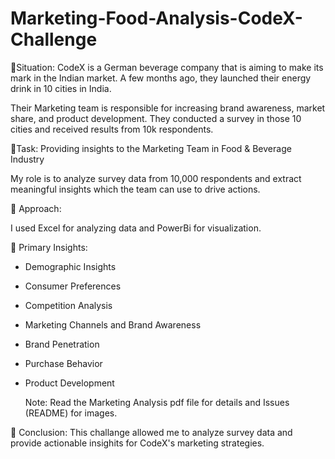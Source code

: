# Marketing-Food-Analysis-CodeX-Challenge
🌟Situation:
CodeX is a German beverage company that is aiming to make its mark in the Indian market. A few months ago, they launched their energy drink in 10 cities in India.

Their Marketing team is responsible for increasing brand awareness, market share, and product development. They conducted a survey in those 10 cities and received results from 10k respondents. 

🌟Task: Providing insights to the Marketing Team in Food & Beverage Industry

My role is to analyze survey data from 10,000 respondents and extract meaningful insights which the team can use to drive actions.

🌟 Approach: 

I used Excel for analyzing data and PowerBi for visualization.

🌟 Primary Insights:

- Demographic Insights
  
- Consumer Preferences
  
- Competition Analysis

- Marketing Channels and Brand Awareness

- Brand Penetration

- Purchase Behavior

- Product Development

  Note: Read the Marketing Analysis pdf file for details and Issues (README) for images.
  
🌟 Conclusion:
This challange allowed me to analyze survey data and provide actionable insighits for CodeX's marketing strategies.
